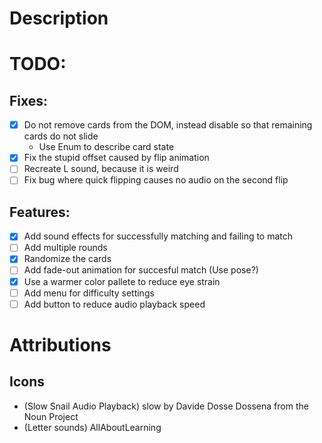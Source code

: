 # Description

# TODO:
## Fixes:
- [x] Do not remove cards from the DOM, instead disable so that remaining cards do not slide
   - Use Enum to describe card state
- [x] Fix the stupid offset caused by flip animation
- [ ] Recreate L sound, because it is weird
- [ ] Fix bug where quick flipping causes no audio on the second flip
## Features:
- [x] Add sound effects for successfully matching and failing to match 
- [ ] Add multiple rounds
- [x] Randomize the cards
- [ ] Add fade-out animation for succesful match (Use pose?)
- [x] Use a warmer color pallete to reduce eye strain
- [ ] Add menu for difficulty settings
- [ ] Add button to reduce audio playback speed

# Attributions
## Icons
- (Slow Snail Audio Playback) slow by Davide Dosse Dossena from the Noun Project
- (Letter sounds) AllAboutLearning
